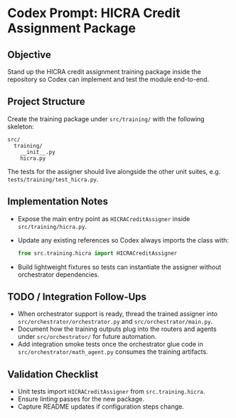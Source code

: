 # Codex Prompt: HICRA Credit Assignment Package

## Objective
Stand up the HICRA credit assignment training package inside the repository so
Codex can implement and test the module end-to-end.

## Project Structure
Create the training package under `src/training/` with the following skeleton:

```
src/
  training/
    __init__.py
    hicra.py
```

The tests for the assigner should live alongside the other unit suites, e.g.
`tests/training/test_hicra.py`.

## Implementation Notes
- Expose the main entry point as `HICRACreditAssigner` inside
  `src/training/hicra.py`.
- Update any existing references so Codex always imports the class with:

  ```python
  from src.training.hicra import HICRACreditAssigner
  ```

- Build lightweight fixtures so tests can instantiate the assigner without
  orchestrator dependencies.

## TODO / Integration Follow-Ups
- When orchestrator support is ready, thread the trained assigner into
  `src/orchestrator/orchestrator.py` and `src/orchestrator/main.py`.
- Document how the training outputs plug into the routers and agents under
  `src/orchestrator/` for future automation.
- Add integration smoke tests once the orchestrator glue code in
  `src/orchestrator/math_agent.py` consumes the training artifacts.

## Validation Checklist
- Unit tests import `HICRACreditAssigner` from `src.training.hicra`.
- Ensure linting passes for the new package.
- Capture README updates if configuration steps change.
